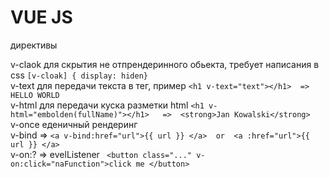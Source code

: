 # VUE JS  

директивы 

v-claok  для скрытия не отпрендеринного обьекта, требует написания в css ``` [v-cloak] { display: hiden} ``` <br>
v-text  для передачи текста в тег, пример  ```<h1 v-text="text"></h1>  => HELLO WORLD```   <br>
v-html для передачи куска разметки  html   ```<h1 v-html="embolden(fullName)"></h1>   =>  <strong>Jan Kowalski</strong>``` <br>
v-once  еденичный рендеринг <br>
v-bind  =>  ``` <a v-bind:href="url">{{ url }} </a>  or  <a :href="url">{{ url }} </a> ``` <br> 
v-on:? => evelListener  ``` <button class="..." v-on:click="naFunction">click me </button>``` <br> 
